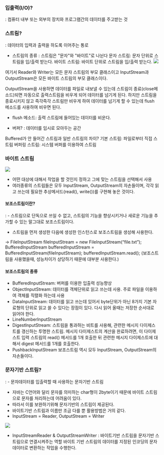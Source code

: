 ### 입출력(I/O)?

: 컴퓨터 내부 또는 외부의 장치와 프로그램간의 데이터를 주고받는 것

### 스트림?

: 데이터의 입력과 출력을 하도록 이어주는 통로

- 스트림의 종류
  : 스트림은 "문자"와 "바이트"로 나뉜다
  문자 스트림: 문자 단위로 스트림을 입/출력 받는다.
  바이트 스트림: 바이트 단위로 스트림을 입/출력 받는다.
  ![](https://velog.velcdn.com/images/sanizzang00/post/72c683aa-f537-44c6-84ac-516cb4a19f00/image.png)

여기서 Reader와 Writer는 모든 문자 스트림의 부모 클래스이고
InputStream과 OutputStream은 모든 바이트 스트림의 부모 클래스이다.

OutputStream을 사용하면 데이터를 파일로 내보낼 수 있는데 스트림이 종료(close메소드)되면 자동으로 출력스트림을 비우게 되어 데이터를 넘기게 된다. 하지만 스트림을 종료시키지 않고 즉각즉각 스트림만 비우게 하여 데이터를 넘기게 할 수 있는데 flush 메소드를 사용하여 비우면 된다.

- flush 메소드: 출력 스트림에 들어있는 데이터를 비운다.

- 버퍼?
  : 데이터를 임시로 모아두는 공간

Buffered가 안 들어간 스트림과 일반 스트림의 차이?
기본 스트림: 파일로부터 직접 스트림
버퍼링 스트림: 시스템 버퍼를 이용하여 스트림

### 바이트 스트림

![](https://velog.velcdn.com/images/sanizzang00/post/4f8c6d32-38db-4a8a-8537-e3eeca73bd54/image.png)

- 어떤 대상에 대해서 작업을 할 것인지 정하고 그에 맞는 스트림을 선택해서 사용
- 여러종류의 스트림들은 모두 InputStream, OutputStream의 자손들이며, 각각 읽고 쓰는데 필요한 추상메서드(read(), write())를 구현해 놓은 것이다.

#### 보조스트림이란?

: - 스트림으로 단독으로 쓰일 수 없고, 스트림의 기능을 향상시키거나 새로운 기능을 추가할 수 있는 말그대로 보조스트림이다.

- 스트림을 먼저 생성한 다음에 생성한 인스턴스로 보조스트림을 생성해 사용한다.

-> FileInputStream fileInputStream = new FileInputStream(“file.txt”);
BufferedInputStream bufferedInputStream = BufferedInputStream(fileInputStream);
bufferedInputStream.read();
(보조스트림을 사용했을때, 성능차이가 상당하기 때문에 대부분 사용한다.)

#### 보조스트림의 종류

- BufferedInputStream: 버퍼를 이용한 입출력 성능향상
- ObjectInputStream: 데이터를 객체단위로 읽고 쓰는데 사용. 주로 파일을 이용하여 객체를 직렬화 하는데 사용
- DataInputStream: 데이터를 읽고 쓰는데 있어서 byte단위가 아닌 8가지 기본 자료형의 단위로 읽고 쓸 수 있다는 장점이 있다. 다시 읽어 올때는 저장한 순서대로 읽어야 한다.
- LineNumberInputStream
- DigestInputStream: 스트림을 통과하는 비트를 사용해, 관련한 메시지 다이제스트를 갱신하는 투명한 스트림. 메시지 다이제스트의 계산을 완료하려면, 이 다이제스트 입력 스트림의 read() 메서드를 1개 호출한 뒤 관련한 메시지 다이제스트에 대해서 digest 메서드를 1개를 호출한다.
- PushbackInputStream
  보조스트림 역시 모두 InputStream, OutputStream의 자손들이다.

### 문자기반 스트림?

: - 문자데이터를 입출력할 때 사용하는 문자기반 스트림

- 자바는 C언어와 달리 문자를 의미하는 char형이 2byte이기 때문에 바이트 스트림으로 문자를 처리하는데 어려움이 있다.
- 따라서 이를 보완하기위해 문자기반의 스트림이 제공된다.
- 바이트기반 스트림과 이름만 조금 다를 뿐 활용방법은 거의 같다.
- InputStream = Reader, OutputStream = Writer

![](https://velog.velcdn.com/images/sanizzang00/post/098e9553-c638-4f7b-8fc8-c5bd03d63d04/image.png)

- InputStreamReader & OutputStreamWriter
  : 바이트기반 스트림을 문자기반 스트림으로 연결시켜주는 역할
  바이트 기반 스트림의 데이터를 지정된 인코딩의 문자데이터로 변환하는 작업을 수행한다.

